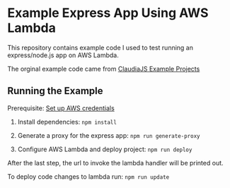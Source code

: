 # Example Express App Using AWS Lambda

This repository contains example code I used to test running an express/node.js app on AWS Lambda.

The orginal example code came from [ClaudiaJS Example Projects](https://github.com/claudiajs/example-projects/tree/master/express-app-lambda)

## Running the Example

Prerequisite: [Set up AWS credentials](https://www.claudiajs.com/tutorials/installing.html)

1. Install dependencies: `npm install`

2. Generate a proxy for the express app: `npm run generate-proxy`

3. Configure AWS Lambda and deploy project: `npm run deploy`

After the last step, the url to invoke the lambda handler will be printed out.

To deploy code changes to lambda run: `npm run update`
